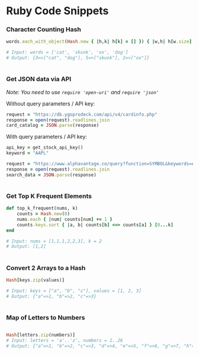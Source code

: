 # Ruby Code Snippets

### Character Counting Hash
```ruby
words.each_with_object(Hash.new { |h,k| h[k] = [] }) { |w,h| h[w.size] << w }

# Input: words = ['cat', 'skunk', 'ox', 'dog']
# Output: {3=>["cat", "dog"], 5=>["skunk"], 2=>["ox"]}
```

# 
### Get JSON data via API
_Note: You need to use `require 'open-uri'` and `require 'json'`_

Without query parameters / API key:
```ruby
request = "https://db.ygoprodeck.com/api/v4/cardinfo.php"
response = open(request).readlines.join
card_catalog = JSON.parse(response)
```

With query parameters / API key:
```ruby
api_key = get_stock_api_key()
keyword = "AAPL"

request = "https://www.alphavantage.co/query?function=SYMBOL&keywords=#{keyword}&apikey=#{api_key}"
response = open(request).readlines.join
search_data = JSON.parse(response)
```

#
### Get Top K Frequent Elements
```ruby
def top_k_frequent(nums, k)
    counts = Hash.new(0)
    nums.each { |num| counts[num] += 1 }
    counts.keys.sort { |a, b| counts[b] <=> counts[a] } [0...k]
end

# Input: nums = [1,1,1,2,2,3], k = 2
# Output: [1,2]
```

#
### Convert 2 Arrays to a Hash
```ruby
Hash[keys.zip(values)]

# Input: keys = ["a", "b", "c"], values = [1, 2, 3]
# Output: {"a"=>1, "b"=>2, "c"=>3}
```

#
### Map of Letters to Numbers
```ruby

Hash[letters.zip(numbers)]
# Input: letters = 'a'..'z', numbers = 1..26
# Output: {"a"=>1, "b"=>2, "c"=>3, "d"=>4, "e"=>5, "f"=>6, "g"=>7, "h"=>8, "i"=>9, "j"=>10, "k"=>11, "l"=>12, "m"=>13, "n"=>14, "o"=>15, "p"=>16, "q"=>17, "r"=>18, "s"=>19, "t"=>20, "u"=>21, "v"=>22, "w"=>23, "x"=>24, "y"=>25, "z"=>26}

